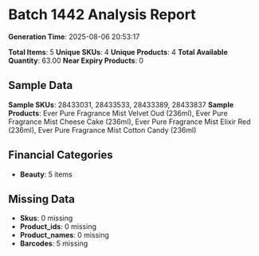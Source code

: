 # Batch 1442 Analysis Report

**Generation Time**: 2025-08-06 20:53:17

**Total Items**: 5
**Unique SKUs**: 4
**Unique Products**: 4
**Total Available Quantity**: 63.00
**Near Expiry Products**: 0

## Sample Data
**Sample SKUs**: 28433031, 28433533, 28433389, 28433837
**Sample Products**: Ever Pure Fragrance Mist Velvet Oud (236ml), Ever Pure Fragrance Mist Cheese Cake (236ml), Ever Pure Fragrance Mist Elixir Red (236ml), Ever Pure Fragrance Mist Cotton Candy (236ml)

## Financial Categories
- **Beauty**: 5 items

## Missing Data
- **Skus**: 0 missing
- **Product_ids**: 0 missing
- **Product_names**: 0 missing
- **Barcodes**: 5 missing
